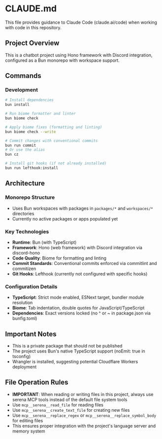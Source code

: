 # CLAUDE.md

This file provides guidance to Claude Code (claude.ai/code) when working with code in this repository.

## Project Overview

This is a chatbot project using Hono framework with Discord integration, configured as a Bun monorepo with workspace support.

## Commands

### Development
```bash
# Install dependencies
bun install

# Run biome formatter and linter
bun biome check

# Apply biome fixes (formatting and linting)
bun biome check --write

# Commit changes with conventional commits
bun run commit
# Or use the alias
bun cz

# Install git hooks (if not already installed)
bun run lefthook:install
```

## Architecture

### Monorepo Structure
- Uses Bun workspaces with packages in `packages/*` and `workspaces/*` directories
- Currently no active packages or apps populated yet

### Key Technologies
- **Runtime**: Bun (with TypeScript)
- **Framework**: Hono (web framework) with Discord integration via discord-hono
- **Code Quality**: Biome for formatting and linting
- **Commit Standards**: Conventional commits enforced via commitlint and commitizen
- **Git Hooks**: Lefthook (currently not configured with specific hooks)

### Configuration Details
- **TypeScript**: Strict mode enabled, ESNext target, bundler module resolution
- **Biome**: Tab indentation, double quotes for JavaScript/TypeScript
- **Dependencies**: Exact versions locked (no ^ or ~ in package.json via bunfig.toml)

## Important Notes
- This is a private package that should not be published
- The project uses Bun's native TypeScript support (noEmit: true in tsconfig)
- Wrangler is installed, suggesting potential Cloudflare Workers deployment

## File Operation Rules
- **IMPORTANT**: When reading or writing files in this project, always use serena MCP tools instead of the default file system tools
- Use `mcp__serena__read_file` for reading files
- Use `mcp__serena__create_text_file` for creating new files
- Use `mcp__serena__replace_regex` or `mcp__serena__replace_symbol_body` for editing files
- This ensures proper integration with the project's language server and memory system